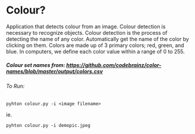 # Colour?

Application that detects colour from an image. Colour detection is necessary to recognize objects. Colour detection is the process of detecting the name of any color. Automatically get the name of the color by clicking on them. Colors are made up of 3 primary colors; red, green, and blue. In
computers, we define each color value within a range of 0 to 255.

##### Colour set names from: https://github.com/codebrainz/color-names/blob/master/output/colors.csv


###### To Run:

`pyhton colour.py -i <image filename> `

ie.

`pyhton colour.py -i demopic.jpeg`
